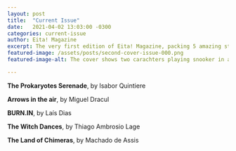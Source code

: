 ```yaml
---
layout: post
title:  "Current Issue"
date:   2021-04-02 13:03:00 -0300
categories: current-issue
author: Eita! Magazine
excerpt: The very first edition of Eita! Magazine, packing 5 amazing stories!
featured-image: /assets/posts/second-cover-issue-000.png
featured-image-alt: The cover shows two carachters playing snooker in a brazilian bar. The balls are tiny planets.

---
```


**The Prokaryotes Serenade**, by Isabor Quintiere

**Arrows in the air**, by Miguel Dracul

**BURN.IN**, by Laís Dias

**The Witch Dances**, by Thiago Ambrosio Lage

**The Land of Chimeras**, by Machado de Assis
